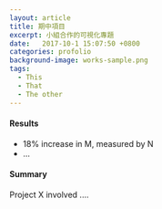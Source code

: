 ```yaml
---
layout: article
title: 期中項目
excerpt: 小組合作的可視化專題
date:   2017-10-1 15:07:50 +0800
categories: profolio
background-image: works-sample.png
tags:
  - This
  - That
  - The other
---
```


#### Results

- 18% increase in M, measured by N
- ...

#### Summary

Project X involved ....
